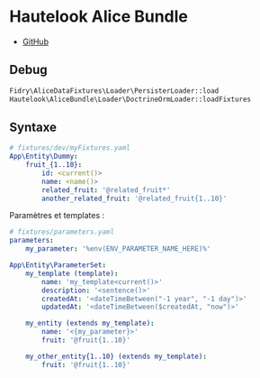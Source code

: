 # Hautelook Alice Bundle

- [GitHub](https://github.com/hautelook/AliceBundle)

## Debug

```php
Fidry\AliceDataFixtures\Loader\PersisterLoader::load
Hautelook\AliceBundle\Loader\DoctrineOrmLoader::loadFixtures
```

## Syntaxe

```yaml
# fixtures/dev/myFixtures.yaml
App\Entity\Dummy:
    fruit_{1..10}:
        id: <current()>
        name: <name()>
        related_fruit: '@related_fruit*'
        another_related_fruit: '@related_fruit{1..10}'
```

Paramètres et templates :

```yaml
# fixtures/parameters.yaml
parameters:
    my_parameter: '%env(ENV_PARAMETER_NAME_HERE)%'
```

```yaml
App\Entity\ParameterSet:
    my_template (template):
        name: 'my_template<current()>'
        description: '<sentence()>'
        createdAt: '<dateTimeBetween("-1 year", "-1 day")>'
        updatedAt: '<dateTimeBetween($createdAt, "now")>'

    my_entity (extends my_template):
        name: '<{my_parameter}>'
        fruit: '@fruit{1..10}'

    my_other_entity{1..10} (extends my_template):
        fruit: '@fruit{1..10}'
```